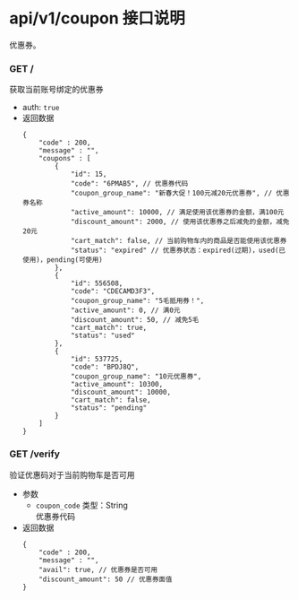 # api/v1/coupon 接口说明

优惠券。


### **GET /**

获取当前账号绑定的优惠券

<!-- .api-param -->

* auth: `true`
* 返回数据
    ```
    {
        "code" : 200,
        "message" : "",
        "coupons" : [
            {
                "id": 15,
                "code": "6PMAB5", // 优惠券代码
                "coupon_group_name": "新春大促！100元减20元优惠券", // 优惠券名称
                "active_amount": 10000, // 满足使用该优惠券的金额，满100元
                "discount_amount": 2000, // 使用该优惠券之后减免的金额，减免20元
                "cart_match": false, // 当前购物车内的商品是否能使用该优惠券
                "status": "expired" // 优惠券状态：expired(过期)，used(已使用)，pending(可使用)
            },
            {
                "id": 556508,
                "code": "CDECAMD3F3",
                "coupon_group_name": "5毛抵用券！",
                "active_amount": 0, // 满0元
                "discount_amount": 50, // 减免5毛
                "cart_match": true,
                "status": "used"
            },
            {
                "id": 537725,
                "code": "BPDJ8Q",
                "coupon_group_name": "10元优惠券",
                "active_amount": 10300,
                "discount_amount": 10000,
                "cart_match": false,
                "status": "pending"
            }
        ]
    }
    ```

<!-- endapi -->

<!-- api -->
<!-- .api-sdk -->

### **GET /verify**

验证优惠码对于当前购物车是否可用

<!-- .api-param -->

* 参数
    * ```coupon_code``` 类型：String<br/>优惠券代码
* 返回数据
    ```
    {
        "code" : 200,
        "message" : "",
        "avail": true, // 优惠券是否可用
        "discount_amount": 50 // 优惠券面值
    }
    ```

<!-- endapi -->